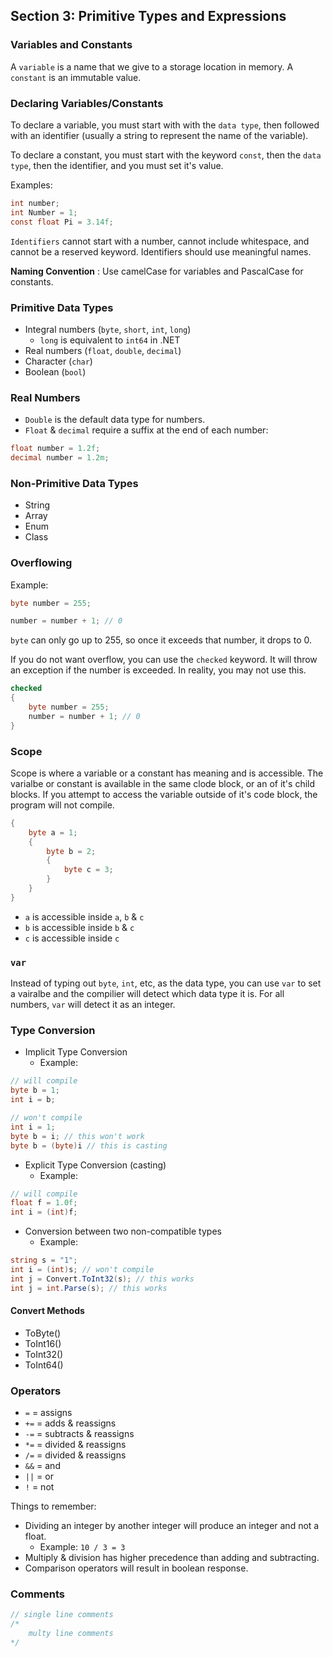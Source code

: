 ## **Section 3: Primitive Types and Expressions**

### **Variables and Constants**

A `variable` is a name that we give to a storage location in memory.
A `constant` is an immutable value. 

### **Declaring Variables/Constants**

To declare a variable, you must start with with the `data type`, then followed with an identifier (usually a string to represent the name of the variable).

To declare a constant, you must start with the keyword `const`, then the `data type`, then the identifier, and you must set it's value.

Examples:
```csharp
int number;
int Number = 1;
const float Pi = 3.14f;
```

`Identifiers` cannot start with a number, cannot include whitespace, and cannot be a reserved keyword. Identifiers should use meaningful names.

**Naming Convention** : Use camelCase for variables and PascalCase for constants.

### **Primitive Data Types**
* Integral numbers (`byte`, `short`, `int`, `long`)
    * `long` is equivalent to `int64` in .NET
* Real numbers (`float`, `double`, `decimal`)
* Character (`char`)
* Boolean (`bool`)

### **Real Numbers**
* `Double` is the default data type for numbers.
* `Float` & `decimal` require a suffix at the end of each number:
```csharp
float number = 1.2f;
decimal number = 1.2m;
```

### **Non-Primitive Data Types**
* String
* Array
* Enum
* Class

### **Overflowing**

Example:
```csharp
byte number = 255;

number = number + 1; // 0
```

`byte` can only go up to 255, so once it exceeds that number, it drops to 0.

If you do not want overflow, you can use the `checked` keyword. It will throw an exception if the number is exceeded. In reality, you may not use this.
```csharp
checked
{
    byte number = 255;
    number = number + 1; // 0
}
```

### **Scope**

Scope is where a variable or a constant has meaning and is accessible. The varialbe or constant is available in the same clode block, or an of it's child blocks. If you attempt to access the variable outside of it's code block, the program will not compile.
```csharp
{
    byte a = 1;
    {
        byte b = 2;
        {
            byte c = 3;
        }
    }
}
```
* `a` is accessible inside `a`, `b` & `c`
* `b` is accessible inside `b` & `c`
* `c` is accessible inside `c`

### **`var`**

Instead of typing out `byte`, `int`, etc, as the data type, you can use `var` to set a vairalbe and the compilier will detect which data type it is. For all numbers, `var` will detect it as an integer.


### **Type Conversion**

* Implicit Type Conversion
    * Example:
```csharp
// will compile
byte b = 1;
int i = b;

// won't compile
int i = 1;
byte b = i; // this won't work
byte b = (byte)i // this is casting
```
* Explicit Type Conversion (casting)
    * Example:
```csharp
// will compile
float f = 1.0f;
int i = (int)f;
```
* Conversion between two non-compatible types
    * Example:
```csharp
string s = "1";
int i = (int)s; // won't compile
int j = Convert.ToInt32(s); // this works
int j = int.Parse(s); // this works
```

#### **Convert Methods**
* ToByte()
* ToInt16()
* ToInt32()
* ToInt64()

### **Operators**

* `=` = assigns
* `+=` = adds & reassigns
* `-=` = subtracts & reassigns
* `*=` = divided & reassigns
* `/=` = divided & reassigns
* `&&` = and
* `||` = or
* `!` = not

Things to remember:
* Dividing an integer by another integer will produce an integer and not a float.
    * Example: `10 / 3 = 3`
* Multiply & division has higher precedence than adding and subtracting.
* Comparison operators will result in boolean response.

### **Comments**
```csharp
// single line comments
/* 
    multy line comments
*/
```